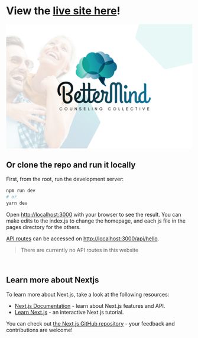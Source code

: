 # View the [live site here](https://better-mind.vercel.app)!

[<img src='public/images/preview-card.png' >](https://better-mind.vercel.app)

## Or clone the repo and run it locally

First, from the root, run the development server:

```bash
npm run dev
# or
yarn dev
```

Open [http://localhost:3000](http://localhost:3000) with your browser to see the result. You can make edits to the index.js to change the homepage, and each js file in the pages directory for the others.

[API routes](https://nextjs.org/docs/api-routes/introduction) can be accessed on [http://localhost:3000/api/hello](http://localhost:3000/api/hello).

> There are currently no API routes in this website

<br>

## Learn more about Nextjs

To learn more about Next.js, take a look at the following resources:

- [Next.js Documentation](https://nextjs.org/docs) - learn about Next.js features and API.
- [Learn Next.js](https://nextjs.org/learn) - an interactive Next.js tutorial.

You can check out [the Next.js GitHub repository](https://github.com/vercel/next.js/) - your feedback and contributions are welcome!
